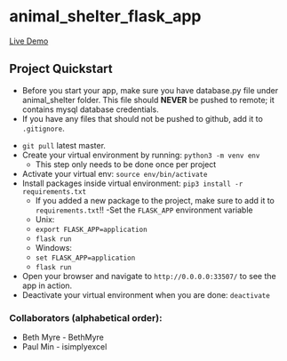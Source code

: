 # animal_shelter_flask_app
[Live Demo](https://benton-county-animal-shelter.herokuapp.com/)

## Project Quickstart

* Before you start your app, make sure you have database.py file under animal_shelter folder. This file should **NEVER** be pushed to remote; it contains mysql database credentials.
* If you have any files that should not be pushed to github, add it to `.gitignore`.

- `git pull` latest master.
- Create your virtual environment by running: `python3 -m venv env`
    - This step only needs to be done once per project
- Activate your virtual env: `source env/bin/activate`
- Install packages inside virtual environment: `pip3 install -r requirements.txt`
    - If you added a new package to the project, make sure to add it to `requirements.txt`!!
-Set the `FLASK_APP` environment variable
    - Unix:
    - `export FLASK_APP=application`
    - `flask run`
    - Windows:
    - `set FLASK_APP=application`
    - `flask run`
- Open your browser and navigate to `http://0.0.0.0:33507/` to see the app in action.
- Deactivate your virtual environment when you are done: `deactivate`

### Collaborators (alphabetical order):
* Beth Myre - BethMyre
* Paul Min - isimplyexcel
